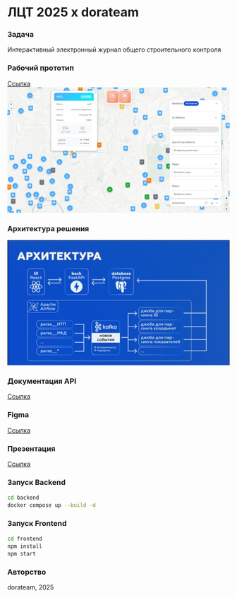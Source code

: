 # ЛЦТ 2025 x dorateam

### Задача
Интерактивный электронный журнал общего строительного контроля

### Рабочий прототип
[Ссылка](http://5.129.195.176/)
![image](imgs/app.jpeg)

### Архитектура решения
![image](imgs/architecture.jpeg)

### Документация API
[Cсылка](http://5.129.195.176:8080/docs#/)

### Figma
[Ссылка](https://www.figma.com/design/kPoOgld8k9c0Xb3f0FrwXb/%D0%9B%D0%A6%D0%A2-25?node-id=0-1&t=RjEp0QDGrisLfiKw-1)

### Презентация
[Ссылка](https://disk.yandex.ru/d/chfOVJ8LCqdl4w)

### Запуск Backend
```bash
cd backend
docker compose up --build -d
```

### Запуск Frontend
```bash
cd frontend
npm install
npm start
```

### Авторство
dorateam, 2025